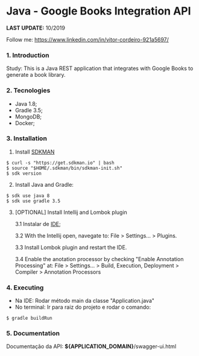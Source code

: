 # Java - Google Books Integration API

**LAST UPDATE:** 10/2019

Follow me: https://www.linkedin.com/in/vitor-cordeiro-921a5697/

### 1. Introduction

Study: This is a Java REST application that integrates with Google Books to generate a book library.

### 2. Tecnologies

- Java 1.8;
- Gradle 3.5;
- MongoDB;
- Docker;

### 3. Installation

1. Install [SDKMAN](https://sdkman.io/)

```
$ curl -s "https://get.sdkman.io" | bash
$ source "$HOME/.sdkman/bin/sdkman-init.sh"
$ sdk version
```
2. Install Java and Gradle:

```
$ sdk use java 8
$ sdk use gradle 3.5
```

3. [OPTIONAL] Install Intellij and Lombok plugin

    3.1 Instalar de [IDE](https://www.jetbrains.com/idea/);
    
    3.2 With the Intellij open, navegate to: File > Settings... > Plugins.
    
    3.3 Install Lombok plugin and restart the IDE.
    
    3.4 Enable the anotation processor by checking "Enable Annotation Processing" at: File > Settings... > Build, Execution, Deployment >
   Compiler > Annotation Processors

### 4. Executing

- Na IDE: Rodar método main da classe "Application.java"
- No terminal: Ir para raiz do projeto e rodar o comando:

```
$ gradle buildRun
```
    
### 5. Documentation

Documentação da API: **${APPLICATION_DOMAIN}**/swagger-ui.html
